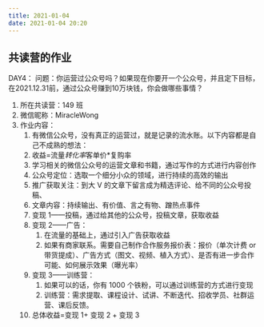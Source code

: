 ```yaml
---
title: 2021-01-04
date: 2021-01-04 20:20
---
```


## 共读营的作业  
DAY4：
问题：你运营过公众号吗？如果现在你要开一个公众号，并且定下目标，在2021.12.31前，通过公众号赚到10万块钱，你会做哪些事情？

1. 所在共读营：149 班
2. 微信昵称：MiracleWong
3. 作业内容：
    1. 有微信公众号，没有真正的运营过，就是记录的流水账。以下内容都是自己不成熟的想法：
    2. 收益=流量*转化率*客单价*复购率
    3. 学习相关的微信公众号的运营文章和书籍，通过写作的方式进行内容创作
    4. 公众号定位：选取一个细分小众的领域，进行持续的高效的输出
    5. 推广获取关注：到大 V 的文章下留言成为精选评论、给不同的公众号投稿、
    6. 文章内容：持续输出、有价值、言之有物、蹭热点事件
    7. 变现 1——投稿，通过给其他的公众号，投稿文章，获取收益
    8. 变现 2——广告：
        1. 在流量的基础上，通过引入广告获取收益
        2. 如果有商家联系。需要自己制作合作服务报价表：报价（单次计费 or 带货提成）、广告方式（图文、视频、植入方式）、是否有进一步合作可能、如何展示效果（曝光率）
    9. 变现 3——训练营：
        1. 如果可以的话，你有 1000 个铁粉，可以通过训练营的方式进行变现
        2. 训练营：需求提取、课程设计、试讲、不断迭代、招收学员、社群运营、课后反馈。
    10. 总体收益=变现 1+ 变现 2 + 变现 3